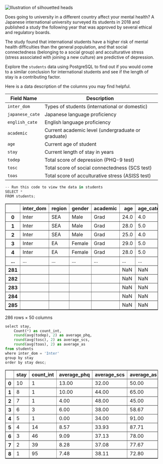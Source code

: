 ![Illustration of silhouetted heads](mentalhealth.jpg)

Does going to university in a different country affect your mental health? A Japanese international university surveyed its students in 2018 and published a study the following year that was approved by several ethical and regulatory boards.

The study found that international students have a higher risk of mental health difficulties than the general population, and that social connectedness (belonging to a social group) and acculturative stress (stress associated with joining a new culture) are predictive of depression.


Explore the `students` data using PostgreSQL to find out if you would come to a similar conclusion for international students and see if the length of stay is a contributing factor.

Here is a data description of the columns you may find helpful.

| Field Name    | Description                                      |
| ------------- | ------------------------------------------------ |
| `inter_dom`     | Types of students (international or domestic)   |
| `japanese_cate` | Japanese language proficiency                    |
| `english_cate`  | English language proficiency                     |
| `academic`      | Current academic level (undergraduate or graduate) |
| `age`           | Current age of student                           |
| `stay`          | Current length of stay in years                  |
| `todep`         | Total score of depression (PHQ-9 test)           |
| `tosc`          | Total score of social connectedness (SCS test)   |
| `toas`          | Total score of acculturative stress (ASISS test) |


```python
-- Run this code to view the data in students
SELECT * 
FROM students;
```




<div>
<style scoped>
    .dataframe tbody tr th:only-of-type {
        vertical-align: middle;
    }

    .dataframe tbody tr th {
        vertical-align: top;
    }

    .dataframe thead th {
        text-align: right;
    }
</style>
<table border="1" class="dataframe">
  <thead>
    <tr style="text-align: right;">
      <th></th>
      <th>inter_dom</th>
      <th>region</th>
      <th>gender</th>
      <th>academic</th>
      <th>age</th>
      <th>age_cate</th>
      <th>stay</th>
      <th>stay_cate</th>
      <th>japanese</th>
      <th>japanese_cate</th>
      <th>english</th>
      <th>english_cate</th>
      <th>intimate</th>
      <th>religion</th>
      <th>suicide</th>
      <th>dep</th>
      <th>deptype</th>
      <th>todep</th>
      <th>depsev</th>
      <th>tosc</th>
      <th>apd</th>
      <th>ahome</th>
      <th>aph</th>
      <th>afear</th>
      <th>acs</th>
      <th>aguilt</th>
      <th>amiscell</th>
      <th>toas</th>
      <th>partner</th>
      <th>friends</th>
      <th>parents</th>
      <th>relative</th>
      <th>profess</th>
      <th>phone</th>
      <th>doctor</th>
      <th>reli</th>
      <th>alone</th>
      <th>others</th>
      <th>internet</th>
      <th>partner_bi</th>
      <th>friends_bi</th>
      <th>parents_bi</th>
      <th>relative_bi</th>
      <th>professional_bi</th>
      <th>phone_bi</th>
      <th>doctor_bi</th>
      <th>religion_bi</th>
      <th>alone_bi</th>
      <th>others_bi</th>
      <th>internet_bi</th>
    </tr>
  </thead>
  <tbody>
    <tr>
      <th>0</th>
      <td>Inter</td>
      <td>SEA</td>
      <td>Male</td>
      <td>Grad</td>
      <td>24.0</td>
      <td>4.0</td>
      <td>5.0</td>
      <td>Long</td>
      <td>3.0</td>
      <td>Average</td>
      <td>5.0</td>
      <td>High</td>
      <td></td>
      <td>Yes</td>
      <td>No</td>
      <td>No</td>
      <td>No</td>
      <td>0.0</td>
      <td>Min</td>
      <td>34.0</td>
      <td>23.0</td>
      <td>9.0</td>
      <td>11.0</td>
      <td>8.0</td>
      <td>11.0</td>
      <td>2.0</td>
      <td>27.0</td>
      <td>91.0</td>
      <td>5.0</td>
      <td>5.0</td>
      <td>6.0</td>
      <td>3.0</td>
      <td>2.0</td>
      <td>1.0</td>
      <td>4.0</td>
      <td>1.0</td>
      <td>3.0</td>
      <td>4.0</td>
      <td>NaN</td>
      <td>Yes</td>
      <td>Yes</td>
      <td>Yes</td>
      <td>No</td>
      <td>No</td>
      <td>No</td>
      <td>No</td>
      <td>No</td>
      <td>No</td>
      <td>No</td>
      <td>No</td>
    </tr>
    <tr>
      <th>1</th>
      <td>Inter</td>
      <td>SEA</td>
      <td>Male</td>
      <td>Grad</td>
      <td>28.0</td>
      <td>5.0</td>
      <td>1.0</td>
      <td>Short</td>
      <td>4.0</td>
      <td>High</td>
      <td>4.0</td>
      <td>High</td>
      <td></td>
      <td>No</td>
      <td>No</td>
      <td>No</td>
      <td>No</td>
      <td>2.0</td>
      <td>Min</td>
      <td>48.0</td>
      <td>8.0</td>
      <td>7.0</td>
      <td>5.0</td>
      <td>4.0</td>
      <td>3.0</td>
      <td>2.0</td>
      <td>10.0</td>
      <td>39.0</td>
      <td>7.0</td>
      <td>7.0</td>
      <td>7.0</td>
      <td>4.0</td>
      <td>4.0</td>
      <td>4.0</td>
      <td>4.0</td>
      <td>1.0</td>
      <td>1.0</td>
      <td>1.0</td>
      <td>NaN</td>
      <td>Yes</td>
      <td>Yes</td>
      <td>Yes</td>
      <td>No</td>
      <td>No</td>
      <td>No</td>
      <td>No</td>
      <td>No</td>
      <td>No</td>
      <td>No</td>
      <td>No</td>
    </tr>
    <tr>
      <th>2</th>
      <td>Inter</td>
      <td>SEA</td>
      <td>Male</td>
      <td>Grad</td>
      <td>25.0</td>
      <td>4.0</td>
      <td>6.0</td>
      <td>Long</td>
      <td>4.0</td>
      <td>High</td>
      <td>4.0</td>
      <td>High</td>
      <td>Yes</td>
      <td>Yes</td>
      <td>No</td>
      <td>No</td>
      <td>No</td>
      <td>2.0</td>
      <td>Min</td>
      <td>41.0</td>
      <td>13.0</td>
      <td>4.0</td>
      <td>7.0</td>
      <td>6.0</td>
      <td>4.0</td>
      <td>3.0</td>
      <td>14.0</td>
      <td>51.0</td>
      <td>3.0</td>
      <td>3.0</td>
      <td>3.0</td>
      <td>1.0</td>
      <td>1.0</td>
      <td>2.0</td>
      <td>1.0</td>
      <td>1.0</td>
      <td>1.0</td>
      <td>1.0</td>
      <td>NaN</td>
      <td>No</td>
      <td>No</td>
      <td>No</td>
      <td>No</td>
      <td>No</td>
      <td>No</td>
      <td>No</td>
      <td>No</td>
      <td>No</td>
      <td>No</td>
      <td>No</td>
    </tr>
    <tr>
      <th>3</th>
      <td>Inter</td>
      <td>EA</td>
      <td>Female</td>
      <td>Grad</td>
      <td>29.0</td>
      <td>5.0</td>
      <td>1.0</td>
      <td>Short</td>
      <td>2.0</td>
      <td>Low</td>
      <td>3.0</td>
      <td>Average</td>
      <td>No</td>
      <td>No</td>
      <td>No</td>
      <td>No</td>
      <td>No</td>
      <td>3.0</td>
      <td>Min</td>
      <td>37.0</td>
      <td>16.0</td>
      <td>10.0</td>
      <td>10.0</td>
      <td>8.0</td>
      <td>6.0</td>
      <td>4.0</td>
      <td>21.0</td>
      <td>75.0</td>
      <td>5.0</td>
      <td>5.0</td>
      <td>5.0</td>
      <td>5.0</td>
      <td>5.0</td>
      <td>2.0</td>
      <td>2.0</td>
      <td>2.0</td>
      <td>4.0</td>
      <td>4.0</td>
      <td>NaN</td>
      <td>Yes</td>
      <td>Yes</td>
      <td>Yes</td>
      <td>Yes</td>
      <td>Yes</td>
      <td>No</td>
      <td>No</td>
      <td>No</td>
      <td>No</td>
      <td>No</td>
      <td>No</td>
    </tr>
    <tr>
      <th>4</th>
      <td>Inter</td>
      <td>EA</td>
      <td>Female</td>
      <td>Grad</td>
      <td>28.0</td>
      <td>5.0</td>
      <td>1.0</td>
      <td>Short</td>
      <td>1.0</td>
      <td>Low</td>
      <td>3.0</td>
      <td>Average</td>
      <td>Yes</td>
      <td>No</td>
      <td>No</td>
      <td>No</td>
      <td>No</td>
      <td>3.0</td>
      <td>Min</td>
      <td>37.0</td>
      <td>15.0</td>
      <td>12.0</td>
      <td>5.0</td>
      <td>8.0</td>
      <td>7.0</td>
      <td>4.0</td>
      <td>31.0</td>
      <td>82.0</td>
      <td>5.0</td>
      <td>5.0</td>
      <td>5.0</td>
      <td>2.0</td>
      <td>5.0</td>
      <td>2.0</td>
      <td>5.0</td>
      <td>5.0</td>
      <td>4.0</td>
      <td>4.0</td>
      <td>NaN</td>
      <td>Yes</td>
      <td>Yes</td>
      <td>Yes</td>
      <td>No</td>
      <td>Yes</td>
      <td>No</td>
      <td>Yes</td>
      <td>Yes</td>
      <td>No</td>
      <td>No</td>
      <td>No</td>
    </tr>
    <tr>
      <th>...</th>
      <td>...</td>
      <td>...</td>
      <td>...</td>
      <td>...</td>
      <td>...</td>
      <td>...</td>
      <td>...</td>
      <td>...</td>
      <td>...</td>
      <td>...</td>
      <td>...</td>
      <td>...</td>
      <td>...</td>
      <td>...</td>
      <td>...</td>
      <td>...</td>
      <td>...</td>
      <td>...</td>
      <td>...</td>
      <td>...</td>
      <td>...</td>
      <td>...</td>
      <td>...</td>
      <td>...</td>
      <td>...</td>
      <td>...</td>
      <td>...</td>
      <td>...</td>
      <td>...</td>
      <td>...</td>
      <td>...</td>
      <td>...</td>
      <td>...</td>
      <td>...</td>
      <td>...</td>
      <td>...</td>
      <td>...</td>
      <td>...</td>
      <td>...</td>
      <td>...</td>
      <td>...</td>
      <td>...</td>
      <td>...</td>
      <td>...</td>
      <td>...</td>
      <td>...</td>
      <td>...</td>
      <td>...</td>
      <td>...</td>
      <td>...</td>
    </tr>
    <tr>
      <th>281</th>
      <td></td>
      <td></td>
      <td></td>
      <td></td>
      <td>NaN</td>
      <td>NaN</td>
      <td>NaN</td>
      <td></td>
      <td>NaN</td>
      <td></td>
      <td>NaN</td>
      <td></td>
      <td></td>
      <td></td>
      <td></td>
      <td></td>
      <td></td>
      <td>NaN</td>
      <td></td>
      <td>NaN</td>
      <td>NaN</td>
      <td>NaN</td>
      <td>NaN</td>
      <td>NaN</td>
      <td>NaN</td>
      <td>NaN</td>
      <td>NaN</td>
      <td>NaN</td>
      <td>NaN</td>
      <td>NaN</td>
      <td>NaN</td>
      <td>NaN</td>
      <td>NaN</td>
      <td>NaN</td>
      <td>NaN</td>
      <td>NaN</td>
      <td>NaN</td>
      <td>NaN</td>
      <td>NaN</td>
      <td>128</td>
      <td>140</td>
      <td></td>
      <td></td>
      <td></td>
      <td></td>
      <td></td>
      <td></td>
      <td></td>
      <td></td>
      <td></td>
    </tr>
    <tr>
      <th>282</th>
      <td></td>
      <td></td>
      <td></td>
      <td></td>
      <td>NaN</td>
      <td>NaN</td>
      <td>NaN</td>
      <td></td>
      <td>NaN</td>
      <td></td>
      <td>NaN</td>
      <td></td>
      <td></td>
      <td></td>
      <td></td>
      <td></td>
      <td></td>
      <td>NaN</td>
      <td></td>
      <td>NaN</td>
      <td>NaN</td>
      <td>NaN</td>
      <td>NaN</td>
      <td>NaN</td>
      <td>NaN</td>
      <td>NaN</td>
      <td>NaN</td>
      <td>NaN</td>
      <td>NaN</td>
      <td>NaN</td>
      <td>NaN</td>
      <td>NaN</td>
      <td>NaN</td>
      <td>NaN</td>
      <td>NaN</td>
      <td>NaN</td>
      <td>NaN</td>
      <td>NaN</td>
      <td>NaN</td>
      <td>137</td>
      <td>131</td>
      <td></td>
      <td></td>
      <td></td>
      <td></td>
      <td></td>
      <td></td>
      <td></td>
      <td></td>
      <td></td>
    </tr>
    <tr>
      <th>283</th>
      <td></td>
      <td></td>
      <td></td>
      <td></td>
      <td>NaN</td>
      <td>NaN</td>
      <td>NaN</td>
      <td></td>
      <td>NaN</td>
      <td></td>
      <td>NaN</td>
      <td></td>
      <td></td>
      <td></td>
      <td></td>
      <td></td>
      <td></td>
      <td>NaN</td>
      <td></td>
      <td>NaN</td>
      <td>NaN</td>
      <td>NaN</td>
      <td>NaN</td>
      <td>NaN</td>
      <td>NaN</td>
      <td>NaN</td>
      <td>NaN</td>
      <td>NaN</td>
      <td>NaN</td>
      <td>NaN</td>
      <td>NaN</td>
      <td>NaN</td>
      <td>NaN</td>
      <td>NaN</td>
      <td>NaN</td>
      <td>NaN</td>
      <td>NaN</td>
      <td>NaN</td>
      <td>NaN</td>
      <td>66</td>
      <td>202</td>
      <td></td>
      <td></td>
      <td></td>
      <td></td>
      <td></td>
      <td></td>
      <td></td>
      <td></td>
      <td></td>
    </tr>
    <tr>
      <th>284</th>
      <td></td>
      <td></td>
      <td></td>
      <td></td>
      <td>NaN</td>
      <td>NaN</td>
      <td>NaN</td>
      <td></td>
      <td>NaN</td>
      <td></td>
      <td>NaN</td>
      <td></td>
      <td></td>
      <td></td>
      <td></td>
      <td></td>
      <td></td>
      <td>NaN</td>
      <td></td>
      <td>NaN</td>
      <td>NaN</td>
      <td>NaN</td>
      <td>NaN</td>
      <td>NaN</td>
      <td>NaN</td>
      <td>NaN</td>
      <td>NaN</td>
      <td>NaN</td>
      <td>NaN</td>
      <td>NaN</td>
      <td>NaN</td>
      <td>NaN</td>
      <td>NaN</td>
      <td>NaN</td>
      <td>NaN</td>
      <td>NaN</td>
      <td>NaN</td>
      <td>NaN</td>
      <td>NaN</td>
      <td>61</td>
      <td>207</td>
      <td></td>
      <td></td>
      <td></td>
      <td></td>
      <td></td>
      <td></td>
      <td></td>
      <td></td>
      <td></td>
    </tr>
    <tr>
      <th>285</th>
      <td></td>
      <td></td>
      <td></td>
      <td></td>
      <td>NaN</td>
      <td>NaN</td>
      <td>NaN</td>
      <td></td>
      <td>NaN</td>
      <td></td>
      <td>NaN</td>
      <td></td>
      <td></td>
      <td></td>
      <td></td>
      <td></td>
      <td></td>
      <td>NaN</td>
      <td></td>
      <td>NaN</td>
      <td>NaN</td>
      <td>NaN</td>
      <td>NaN</td>
      <td>NaN</td>
      <td>NaN</td>
      <td>NaN</td>
      <td>NaN</td>
      <td>NaN</td>
      <td>NaN</td>
      <td>NaN</td>
      <td>NaN</td>
      <td>NaN</td>
      <td>NaN</td>
      <td>NaN</td>
      <td>NaN</td>
      <td>NaN</td>
      <td>NaN</td>
      <td>NaN</td>
      <td>NaN</td>
      <td>30</td>
      <td>238</td>
      <td></td>
      <td></td>
      <td></td>
      <td></td>
      <td></td>
      <td></td>
      <td></td>
      <td></td>
      <td></td>
    </tr>
  </tbody>
</table>
<p>286 rows × 50 columns</p>
</div>




```python
select stay, 
	Count(*) as count_int,
	round(avg(todep), 2) as average_phq,
	round(avg(tosc), 2) as average_scs,
	round(avg(toas), 2) as average_as
from students
where inter_dom = 'Inter'
group by stay
order by stay desc;

```




<div>
<style scoped>
    .dataframe tbody tr th:only-of-type {
        vertical-align: middle;
    }

    .dataframe tbody tr th {
        vertical-align: top;
    }

    .dataframe thead th {
        text-align: right;
    }
</style>
<table border="1" class="dataframe">
  <thead>
    <tr style="text-align: right;">
      <th></th>
      <th>stay</th>
      <th>count_int</th>
      <th>average_phq</th>
      <th>average_scs</th>
      <th>average_as</th>
    </tr>
  </thead>
  <tbody>
    <tr>
      <th>0</th>
      <td>10</td>
      <td>1</td>
      <td>13.00</td>
      <td>32.00</td>
      <td>50.00</td>
    </tr>
    <tr>
      <th>1</th>
      <td>8</td>
      <td>1</td>
      <td>10.00</td>
      <td>44.00</td>
      <td>65.00</td>
    </tr>
    <tr>
      <th>2</th>
      <td>7</td>
      <td>1</td>
      <td>4.00</td>
      <td>48.00</td>
      <td>45.00</td>
    </tr>
    <tr>
      <th>3</th>
      <td>6</td>
      <td>3</td>
      <td>6.00</td>
      <td>38.00</td>
      <td>58.67</td>
    </tr>
    <tr>
      <th>4</th>
      <td>5</td>
      <td>1</td>
      <td>0.00</td>
      <td>34.00</td>
      <td>91.00</td>
    </tr>
    <tr>
      <th>5</th>
      <td>4</td>
      <td>14</td>
      <td>8.57</td>
      <td>33.93</td>
      <td>87.71</td>
    </tr>
    <tr>
      <th>6</th>
      <td>3</td>
      <td>46</td>
      <td>9.09</td>
      <td>37.13</td>
      <td>78.00</td>
    </tr>
    <tr>
      <th>7</th>
      <td>2</td>
      <td>39</td>
      <td>8.28</td>
      <td>37.08</td>
      <td>77.67</td>
    </tr>
    <tr>
      <th>8</th>
      <td>1</td>
      <td>95</td>
      <td>7.48</td>
      <td>38.11</td>
      <td>72.80</td>
    </tr>
  </tbody>
</table>
</div>


